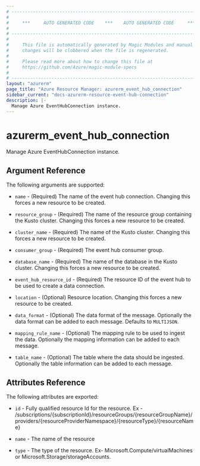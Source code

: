 ```yaml
---
# ----------------------------------------------------------------------------
#
#     ***     AUTO GENERATED CODE    ***    AUTO GENERATED CODE     ***
#
# ----------------------------------------------------------------------------
#
#     This file is automatically generated by Magic Modules and manual
#     changes will be clobbered when the file is regenerated.
#
#     Please read more about how to change this file at
#     https://github.com/Azure/magic-module-specs
#
# ----------------------------------------------------------------------------
layout: "azurerm"
page_title: "Azure Resource Manager: azurerm_event_hub_connection"
sidebar_current: "docs-azurerm-resource-event-hub-connection"
description: |-
  Manage Azure EventHubConnection instance.
---
```


# azurerm_event_hub_connection

Manage Azure EventHubConnection instance.


## Argument Reference

The following arguments are supported:

* `name` - (Required) The name of the event hub connection. Changing this forces a new resource to be created.

* `resource_group` - (Required) The name of the resource group containing the Kusto cluster. Changing this forces a new resource to be created.

* `cluster_name` - (Required) The name of the Kusto cluster. Changing this forces a new resource to be created.

* `consumer_group` - (Required) The event hub consumer group.

* `database_name` - (Required) The name of the database in the Kusto cluster. Changing this forces a new resource to be created.

* `event_hub_resource_id` - (Required) The resource ID of the event hub to be used to create a data connection.

* `location` - (Optional) Resource location. Changing this forces a new resource to be created.

* `data_format` - (Optional) The data format of the message. Optionally the data format can be added to each message. Defaults to `MULTIJSON`.

* `mapping_rule_name` - (Optional) The mapping rule to be used to ingest the data. Optionally the mapping information can be added to each message.

* `table_name` - (Optional) The table where the data should be ingested. Optionally the table information can be added to each message.

## Attributes Reference

The following attributes are exported:

* `id` - Fully qualified resource Id for the resource. Ex - /subscriptions/{subscriptionId}/resourceGroups/{resourceGroupName}/providers/{resourceProviderNamespace}/{resourceType}/{resourceName}

* `name` - The name of the resource

* `type` - The type of the resource. Ex- Microsoft.Compute/virtualMachines or Microsoft.Storage/storageAccounts.
